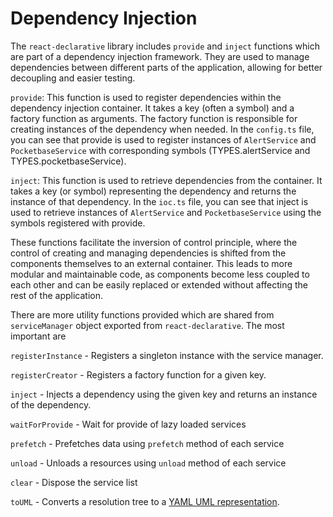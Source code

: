 # Dependency Injection

The `react-declarative` library includes `provide` and `inject` functions which are part of a dependency injection framework. They are used to manage dependencies between different parts of the application, allowing for better decoupling and easier testing.

`provide`: This function is used to register dependencies within the dependency injection container. It takes a key (often a symbol) and a factory function as arguments. The factory function is responsible for creating instances of the dependency when needed. In the `config.ts` file, you can see that provide is used to register instances of `AlertService` and `PocketbaseService` with corresponding symbols (TYPES.alertService and TYPES.pocketbaseService).

`inject`: This function is used to retrieve dependencies from the container. It takes a key (or symbol) representing the dependency and returns the instance of that dependency. In the `ioc.ts` file, you can see that inject is used to retrieve instances of `AlertService` and `PocketbaseService` using the symbols registered with provide.

These functions facilitate the inversion of control principle, where the control of creating and managing dependencies is shifted from the components themselves to an external container. This leads to more modular and maintainable code, as components become less coupled to each other and can be easily replaced or extended without affecting the rest of the application.

There are more utility functions provided which are shared from `serviceManager` object exported from `react-declarative`. The most important are

`registerInstance` - Registers a singleton instance with the service manager.

`registerCreator` - Registers a factory function for a given key.

`inject` - Injects a dependency using the given key and returns an instance of the dependency.

`waitForProvide` - Wait for provide of lazy loaded services

`prefetch` - Prefetches data using `prefetch` method of each service

`unload` - Unloads a resources using `unload` method of each service

`clear` - Dispose the service list

`toUML` - Converts a resolution tree to a [YAML UML representation](https://en.wikipedia.org/wiki/Applications_of_UML).
